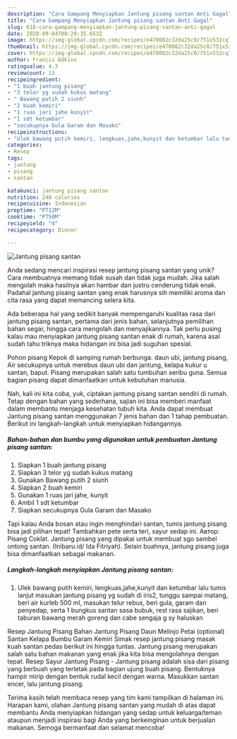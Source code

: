 ```yaml
---
description: "Cara Gampang Menyiapkan Jantung pisang santan Anti Gagal"
title: "Cara Gampang Menyiapkan Jantung pisang santan Anti Gagal"
slug: 618-cara-gampang-menyiapkan-jantung-pisang-santan-anti-gagal
date: 2020-09-04T08:29:35.653Z
image: https://img-global.cpcdn.com/recipes/e470082c32da25c0/751x532cq70/jantung-pisang-santan-foto-resep-utama.jpg
thumbnail: https://img-global.cpcdn.com/recipes/e470082c32da25c0/751x532cq70/jantung-pisang-santan-foto-resep-utama.jpg
cover: https://img-global.cpcdn.com/recipes/e470082c32da25c0/751x532cq70/jantung-pisang-santan-foto-resep-utama.jpg
author: Francis Adkins
ratingvalue: 4.3
reviewcount: 13
recipeingredient:
- "1 buah jantung pisang"
- "3 telor yg sudah kukus matang"
- " Bawang putih 2 siunh"
- "2 buah kemiri"
- "1 ruas jari jahe kunyit"
- "1 sdt ketumbar"
- "secukupnya Gula Garam dan Masako"
recipeinstructions:
- "Ulek bawang putih kemiri, lengkuas,jahe,kunyit dan ketumbar lalu tumis lanjut masukan jantung pisang yg sudah di iris2, tunggu sampai matang, beri air kurleb 500 ml, masukan telur rebus, beri gula, garam dan penyedap, serta 1 bungkus santan sasa bubuk, rest rasa sajikan, beri taburan bawang merah goreng dan cabe sengaja g sy haluskan"
categories:
- Resep
tags:
- jantung
- pisang
- santan

katakunci: jantung pisang santan 
nutrition: 248 calories
recipecuisine: Indonesian
preptime: "PT12M"
cooktime: "PT50M"
recipeyield: "4"
recipecategory: Dinner

---
```



![Jantung pisang santan](https://img-global.cpcdn.com/recipes/e470082c32da25c0/751x532cq70/jantung-pisang-santan-foto-resep-utama.jpg)

Anda sedang mencari inspirasi resep jantung pisang santan yang unik? Cara membuatnya memang tidak susah dan tidak juga mudah. Jika salah mengolah maka hasilnya akan hambar dan justru cenderung tidak enak. Padahal jantung pisang santan yang enak harusnya sih memiliki aroma dan cita rasa yang dapat memancing selera kita.

Ada beberapa hal yang sedikit banyak mempengaruhi kualitas rasa dari jantung pisang santan, pertama dari jenis bahan, selanjutnya pemilihan bahan segar, hingga cara mengolah dan menyajikannya. Tak perlu pusing kalau mau menyiapkan jantung pisang santan enak di rumah, karena asal sudah tahu triknya maka hidangan ini bisa jadi suguhan spesial.

Pohon pisang Kepok di samping rumah berbunga. daun ubi, jantung pisang, Air secukupnya untuk merebus daun ubi dan jantung, kelapa kukur u santan, baput. Pisang merupakan salah satu tumbuhan seribu guna. Semua bagian pisang dapat dimanfaatkan untuk kebutuhan manusia.


Nah, kali ini kita coba, yuk, ciptakan jantung pisang santan sendiri di rumah. Tetap dengan bahan yang sederhana, sajian ini bisa memberi manfaat dalam membantu menjaga kesehatan tubuh kita. Anda dapat membuat Jantung pisang santan menggunakan 7 jenis bahan dan 1 tahap pembuatan. Berikut ini langkah-langkah untuk menyiapkan hidangannya.

<!--inarticleads1-->

##### Bahan-bahan dan bumbu yang digunakan untuk pembuatan Jantung pisang santan:

1. Siapkan 1 buah jantung pisang
1. Siapkan 3 telor yg sudah kukus matang
1. Gunakan  Bawang putih 2 siunh
1. Siapkan 2 buah kemiri
1. Gunakan 1 ruas jari jahe, kunyit
1. Ambil 1 sdt ketumbar
1. Siapkan secukupnya Gula Garam dan Masako


Tapi kalau Anda bosan atau ingin menghindari santan, tumis jantung pisang bisa jadi pilihan tepat! Tambahkan pete serta teri, sayur sedap ini. Автор: Pisang Coklat. Jantung pisang yang dipakai untuk membuat sgo sambel ontong santan. (Inibaru.id/ Ida Fitriyah). Selain buahnya, jantung pisang juga bisa dimanfaatkan sebagai makanan. 

<!--inarticleads2-->

##### Langkah-langkah menyiapkan Jantung pisang santan:

1. Ulek bawang putih kemiri, lengkuas,jahe,kunyit dan ketumbar lalu tumis lanjut masukan jantung pisang yg sudah di iris2, tunggu sampai matang, beri air kurleb 500 ml, masukan telur rebus, beri gula, garam dan penyedap, serta 1 bungkus santan sasa bubuk, rest rasa sajikan, beri taburan bawang merah goreng dan cabe sengaja g sy haluskan


Resep Jantung Pisang Bahan Jantung Pisang Daun Melinjo Petai (optional) Santan Kelapa Bumbu Garam Kemiri Simak resep jantung pisang masak kuah santan pedas berikut ini hingga tuntas. Jantung pisang merupakan salah satu bahan makanan yang enak jika kita bisa mengolahnya dengan tepat. Resep Sayur Jantung Pisang - Jantung pisang adalah sisa dari pisang yang berbuah yang terletak pada bagian ujung buah pisang. Bentuknya hampir mirip dengan bentuk rudal kecil dengan warna. Masukkan santan encer, lalu jantung pisang. 

Terima kasih telah membaca resep yang tim kami tampilkan di halaman ini. Harapan kami, olahan Jantung pisang santan yang mudah di atas dapat membantu Anda menyiapkan hidangan yang sedap untuk keluarga/teman ataupun menjadi inspirasi bagi Anda yang berkeinginan untuk berjualan makanan. Semoga bermanfaat dan selamat mencoba!
